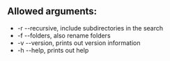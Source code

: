 ## Allowed arguments:

- -r --recursive, include subdirectories in the search
- -f --folders, also rename folders
- -v --version, prints out version information
- -h --help, prints out help